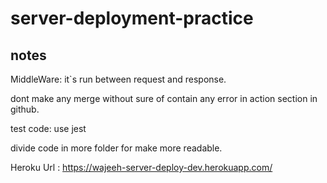 # server-deployment-practice

## notes

MiddleWare: it`s run between request and response.

dont make any merge without sure of  contain any error in action section in github.

test code: use jest

divide code in more folder for make more readable.


Heroku Url : https://wajeeh-server-deploy-dev.herokuapp.com/
